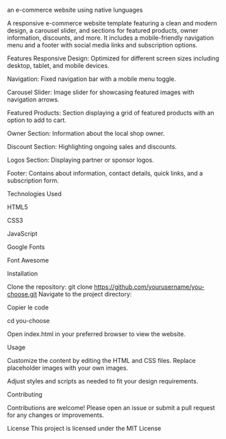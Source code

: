 an e-commerce website using native lunguages 

A responsive e-commerce website template featuring a clean and modern design, a carousel slider, and sections for featured products, owner information, 
discounts, and more. 
It includes a mobile-friendly navigation menu and a footer with social media links and subscription options.

Features
Responsive Design: Optimized for different screen sizes including desktop, tablet, and mobile devices.

Navigation: Fixed navigation bar with a mobile menu toggle.

Carousel Slider: Image slider for showcasing featured images with navigation arrows.

Featured Products: Section displaying a grid of featured products with an option to add to cart.

Owner Section: Information about the local shop owner.

Discount Section: Highlighting ongoing sales and discounts.

Logos Section: Displaying partner or sponsor logos.

Footer: Contains about information, contact details, quick links, and a subscription form.

Technologies Used

HTML5

CSS3

JavaScript

Google Fonts

Font Awesome

Installation

Clone the repository:
git clone https://github.com/yourusername/you-choose.git
Navigate to the project directory:


Copier le code

cd you-choose

Open index.html in your preferred browser to view the website.

Usage

Customize the content by editing the HTML and CSS files.
Replace placeholder images with your own images.

Adjust styles and scripts as needed to fit your design requirements.

Contributing

Contributions are welcome! Please open an issue or submit a pull request for any changes or improvements.

License
This project is licensed under the MIT License 

